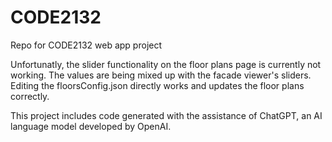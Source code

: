 # CODE2132
Repo for CODE2132 web app project

Unfortunatly, the slider functionality on the floor plans page is currently not working. The values are being mixed up with the facade viewer's sliders. Editing the floorsConfig.json directly works and updates the floor plans correctly.

This project includes code generated with the assistance of ChatGPT, an AI language model developed by OpenAI.
